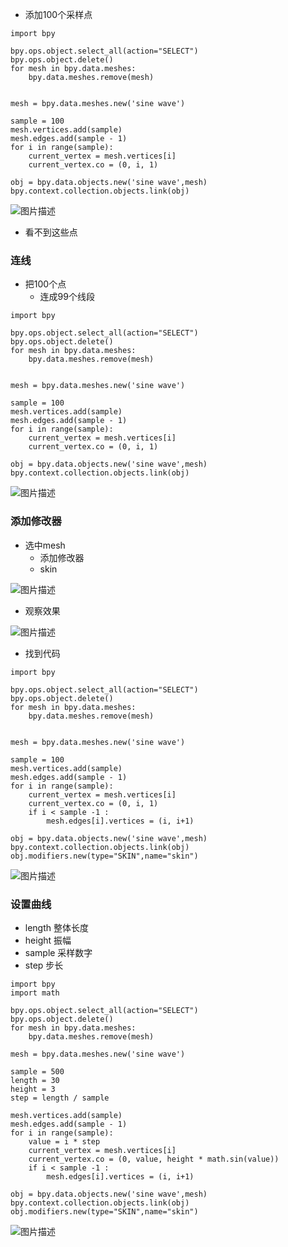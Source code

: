 
- 添加100个采样点

```
import bpy

bpy.ops.object.select_all(action="SELECT")
bpy.ops.object.delete()
for mesh in bpy.data.meshes:
    bpy.data.meshes.remove(mesh)


mesh = bpy.data.meshes.new('sine wave')

sample = 100
mesh.vertices.add(sample)
mesh.edges.add(sample - 1)
for i in range(sample):
    current_vertex = mesh.vertices[i]
    current_vertex.co = (0, i, 1)

obj = bpy.data.objects.new('sine wave',mesh)
bpy.context.collection.objects.link(obj)
```

![图片描述](https://doc.shiyanlou.com/courses/3584/labs/3001311/uid1190679-20241102-1730553925810) 

- 看不到这些点

### 连线

- 把100个点
	- 连成99个线段

```
import bpy

bpy.ops.object.select_all(action="SELECT")
bpy.ops.object.delete()
for mesh in bpy.data.meshes:
    bpy.data.meshes.remove(mesh)


mesh = bpy.data.meshes.new('sine wave')

sample = 100
mesh.vertices.add(sample)
mesh.edges.add(sample - 1)
for i in range(sample):
    current_vertex = mesh.vertices[i]
    current_vertex.co = (0, i, 1)

obj = bpy.data.objects.new('sine wave',mesh)
bpy.context.collection.objects.link(obj)
```

![图片描述](https://doc.shiyanlou.com/courses/3584/labs/3001311/uid1190679-20241102-1730554331381) 

### 添加修改器

- 选中mesh
	- 添加修改器
	- skin

![图片描述](https://doc.shiyanlou.com/courses/3584/labs/3001311/uid1190679-20241102-1730554537600)

- 观察效果

![图片描述](https://doc.shiyanlou.com/courses/3584/labs/3001311/uid1190679-20241102-1730554572915) 

- 找到代码 

```
import bpy

bpy.ops.object.select_all(action="SELECT")
bpy.ops.object.delete()
for mesh in bpy.data.meshes:
    bpy.data.meshes.remove(mesh)


mesh = bpy.data.meshes.new('sine wave')

sample = 100
mesh.vertices.add(sample)
mesh.edges.add(sample - 1)
for i in range(sample):
    current_vertex = mesh.vertices[i]
    current_vertex.co = (0, i, 1)
    if i < sample -1 :
        mesh.edges[i].vertices = (i, i+1)

obj = bpy.data.objects.new('sine wave',mesh)
bpy.context.collection.objects.link(obj)
obj.modifiers.new(type="SKIN",name="skin")
```

![图片描述](https://doc.shiyanlou.com/courses/3584/labs/3001311/uid1190679-20241102-1730554852314) 

### 设置曲线

- length 整体长度
- height 振幅
- sample 采样数字
- step 步长

```
import bpy
import math

bpy.ops.object.select_all(action="SELECT")
bpy.ops.object.delete()
for mesh in bpy.data.meshes:
    bpy.data.meshes.remove(mesh)

mesh = bpy.data.meshes.new('sine wave')

sample = 500
length = 30
height = 3
step = length / sample

mesh.vertices.add(sample)
mesh.edges.add(sample - 1)
for i in range(sample):
    value = i * step
    current_vertex = mesh.vertices[i]
    current_vertex.co = (0, value, height * math.sin(value))
    if i < sample -1 :
        mesh.edges[i].vertices = (i, i+1)

obj = bpy.data.objects.new('sine wave',mesh)
bpy.context.collection.objects.link(obj)
obj.modifiers.new(type="SKIN",name="skin")
```

![图片描述](https://doc.shiyanlou.com/courses/3584/labs/3001311/uid1190679-20241102-1730555495726) 

